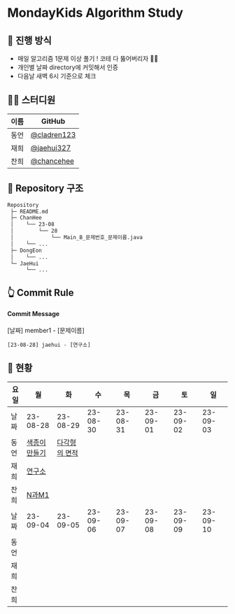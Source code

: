 # MondayKids Algorithm Study

## 🥇 진행 방식

- 매일 알고리즘 1문제 이상 풀기 ! 코테 다 뚫어버리자 👊🏻
- 개인별 날짜 directory에 커밋해서 인증
- 다음날 새벽 6시 기준으로 체크

## 👨‍💻 스터디원

| 이름 | GitHub                                       |
| ---- | -------------------------------------------- |
| 동언 | [@cladren123](https://github.com/cladren123) |
| 재희 | [@jaehui327](https://github.com/jaehui327)   |
| 찬희 | [@chancehee](https://github.com/chancehee)   |

## 📑 Repository 구조

```bash
Repository
 ├─ README.md
 ├─ ChanHee
 │    └── 23-08
 │        └── 28
 │            └── Main_B_문제번호_문제이름.java
 │    └── ...
 ├─ DongEon
 │    └── ...
 └─ JaeHui
      └── ...
```

## 👆 Commit Rule

#### Commit Message

[날짜] member1 - [문제이름]

```
[23-08-28] jaehui - [연구소]
```

## 📝 현황

| 요일 | 월                                                    | 화                                                    | 수       | 목       | 금       | 토       | 일       |
| ---- | ----------------------------------------------------- | ----------------------------------------------------- | -------- | -------- | -------- | -------- | -------- |
| 날짜 | 23-08-28                                              | 23-08-29                                              | 23-08-30 | 23-08-31 | 23-09-01 | 23-09-02 | 23-09-03 |
| 동언 | [색종이 만들기](https://www.acmicpc.net/problem/2630) | [다각형의 면적](https://www.acmicpc.net/problem/2166) |          |          |          |          |          |
| 재희 | [연구소](https://www.acmicpc.net/problem/14502)       |                                                       |          |          |          |          |          |
| 찬희 | [N과M1](https://www.acmicpc.net/problem/15649)        |                                                       |          |          |          |          |          |
| 날짜 | 23-09-04                                              | 23-09-05                                              | 23-09-06 | 23-09-07 | 23-09-08 | 23-09-09 | 23-09-10 |
| 동언 |                                                       |                                                       |          |          |          |          |          |
| 재희 |                                                       |                                                       |          |          |          |          |          |
| 찬희 |                                                       |                                                       |          |          |          |          |          |

